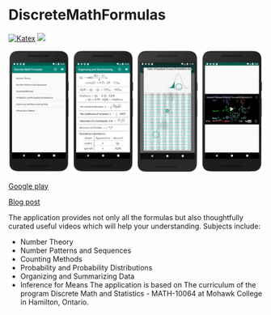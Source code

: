 # DiscreteMathFormulas

[![Katex](https://camo.githubusercontent.com/103698a73c2f93542b65b1b6087741bdf397b64d/68747470733a2f2f696d672e736869656c64732e696f2f62616467652f416e64726f6964253230417273656e616c2d4b617465784d617468566965772d79656c6c6f772e7376673f7374796c653d666c6174)](https://android-arsenal.com/details/1/5577)
[![](https://jitpack.io/v/chrisbanes/PhotoView.svg)](https://jitpack.io/#chrisbanes/PhotoView)

![screenshot](https://raw.githubusercontent.com/ljuneaul/DiscreteMathFormulas/master/screenshot.png)

[Google play](https://play.google.com/store/apps/details?id=im.juneau.discretemathformulas)

[Blog post](https://dev.to/ljuneaul/diary-about-my-first-mobile-app-2lc9)

The application provides not only all the formulas but also thoughtfully curated useful videos which will help your understanding.
Subjects include:
- Number Theory
- Number Patterns and Sequences
- Counting Methods
- Probability and Probability Distributions
- Organizing and Summarizing Data
- Inference for Means
The application is based on The curriculum of the program Discrete Math and Statistics - MATH-10064 at Mohawk College in Hamilton, Ontario.